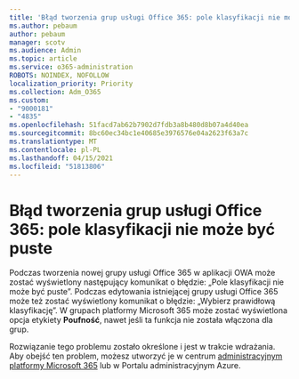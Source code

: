 ```yaml
---
title: 'Błąd tworzenia grup usługi Office 365: pole klasyfikacji nie może być puste'
ms.author: pebaum
author: pebaum
manager: scotv
ms.audience: Admin
ms.topic: article
ms.service: o365-administration
ROBOTS: NOINDEX, NOFOLLOW
localization_priority: Priority
ms.collection: Adm_O365
ms.custom:
- "9000181"
- "4835"
ms.openlocfilehash: 51facd7ab62b7902d7fdb3a8b480d8b07a4d40ea
ms.sourcegitcommit: 8bc60ec34bc1e40685e3976576e04a2623f63a7c
ms.translationtype: MT
ms.contentlocale: pl-PL
ms.lasthandoff: 04/15/2021
ms.locfileid: "51813806"
---
```

# <a name="error-creating-o365-groups-the-classification-field-cant-be-empty"></a>Błąd tworzenia grup usługi Office 365: pole klasyfikacji nie może być puste

Podczas tworzenia nowej grupy usługi Office 365 w aplikacji OWA może zostać wyświetlony następujący komunikat o błędzie: „Pole klasyfikacji nie może być puste”.  Podczas edytowania istniejącej grupy usługi Office 365 może też zostać wyświetlony komunikat o błędzie: „Wybierz prawidłową klasyfikację”.   W grupach platformy Microsoft 365 może zostać wyświetlona opcja etykiety **Poufność**, nawet jeśli ta funkcja nie została włączona dla grup.

Rozwiązanie tego problemu zostało określone i jest w trakcie wdrażania.  Aby obejść ten problem, możesz utworzyć je w centrum [administracyjnym platformy Microsoft 365](https://docs.microsoft.com/microsoft-365/admin/create-groups/create-groups?view=o365-worldwide) lub w Portalu administracyjnym Azure.
